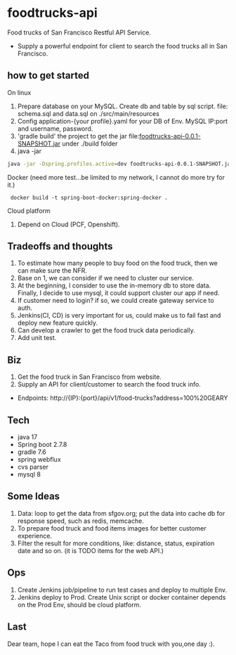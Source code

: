 # foodtrucks-api
Food trucks of San Francisco Restful API Service.
- Supply a powerful endpoint for client to search the food trucks all in San Francisco.

## how to get started
On linux
1. Prepare database on your MySQL. Create db and table by sql script. file: schema.sql and data.sql on ./src/main/resources
2. Config application-{your profile}.yaml for your DB of Env. MySQL IP:port and username, password.
3. 'gradle build' the project to get the jar file:[foodtrucks-api-0.0.1-SNAPSHOT.jar](build%2Flibs%2Ffoodtrucks-api-0.0.1-SNAPSHOT.jar) under ./build folder
4. java -jar
```bash
java -jar -Dspring.profiles.active=dev foodtrucks-api-0.0.1-SNAPSHOT.jar 
```
Docker (need more test...be limited to my network, I cannot do more try for it.)
```shell
 docker build -t spring-boot-docker:spring-docker .
```
Cloud platform
1. Depend on Cloud (PCF, Openshift). 

## Tradeoffs and thoughts
1. To estimate how many people to buy food on the food truck, then we can make sure the NFR.
2. Base on 1, we can consider if we need to cluster our service.
3. At the beginning, I consider to use the in-memory db to store data. Finally, I decide to use mysql, it could support cluster our app if need.
4. If customer need to login? if so, we could create gateway service to auth.
5. Jenkins(CI, CD) is very important for us, could make us to fail fast and deploy new feature quickly.
6. Can develop a crawler to get the food truck data periodically.
7. Add unit test.

## Biz
1. Get the food truck in San Francisco from website.
2. Supply an API for client/customer to search the food truck info.

- Endpoints: http://{IP}:{port}/api/v1/food-trucks?address=100%20GEARY 

## Tech
- java 17
- Spring boot 2.7.8
- gradle 7.6
- spring webflux
- cvs parser
- mysql 8

## Some Ideas 
1. Data: loop to get the data from sfgov.org; put the data into cache db for response speed, such as redis, memcache.
2. To prepare food truck and food items images for better customer experience.
3. Filter the result for more conditions, like: distance, status, expiration date and so on. (it is TODO items for the web API.)


## Ops 
1. Create Jenkins job/pipeline to run test cases and deploy to multiple Env.
2. Jenkins deploy to Prod. Create Unix script or docker container depends on the Prod Env, should be cloud platform.

## Last
Dear team, hope I can eat the Taco from food truck with you,one day :).

